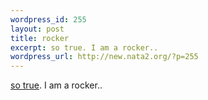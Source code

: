 ```yaml
--- 
wordpress_id: 255
layout: post
title: rocker
excerpt: so true. I am a rocker..
wordpress_url: http://new.nata2.org/?p=255
---
```

<a href="http://www.dieselsweeties.com">so true</a>. I am a rocker..
